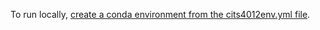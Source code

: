To run locally, [create a conda environment from the cits4012env.yml file](https://conda.io/projects/conda/en/latest/user-guide/tasks/manage-environments.html#creating-an-environment-from-an-environment-yml-file).
